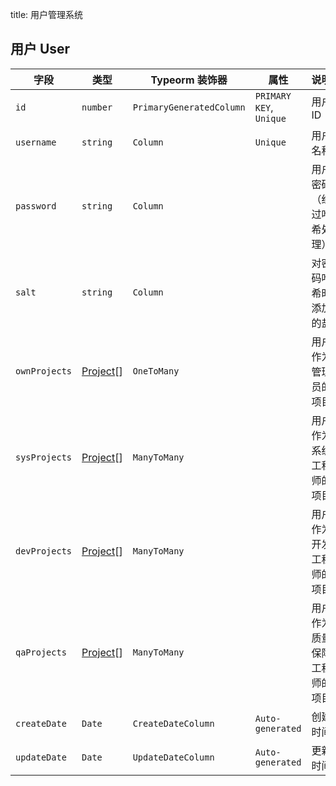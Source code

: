 title: 用户管理系统

## 用户 User
| 字段 | 类型 | Typeorm 装饰器 | 属性 | 说明 |
| ------  | --- | --- | --- | --- |
| `id` | `number` | `PrimaryGeneratedColumn` | `PRIMARY KEY`, `Unique` | 用户 ID |
| `username` | `string` | `Column` | `Unique` | 用户名称 |
| `password` | `string` | `Column` |  | 用户密码（经过哈希处理） |
| `salt` | `string` | `Column` | | 对密码哈希时添加的盐 |
| `ownProjects` | [Project](../project/#project)[] | `OneToMany` | | 用户作为管理员的项目 |
| `sysProjects` | [Project](../project/#project)[] | `ManyToMany` | | 用户作为系统工程师的项目 |
| `devProjects` | [Project](../project/#project)[] | `ManyToMany` | | 用户作为开发工程师的项目 |
| `qaProjects` | [Project](../project/#project)[] | `ManyToMany` | | 用户作为质量保障工程师的项目 |
| `createDate` | `Date` | `CreateDateColumn` | `Auto-generated` | 创建时间 |
| `updateDate` | `Date` | `UpdateDateColumn` | `Auto-generated` | 更新时间 |

